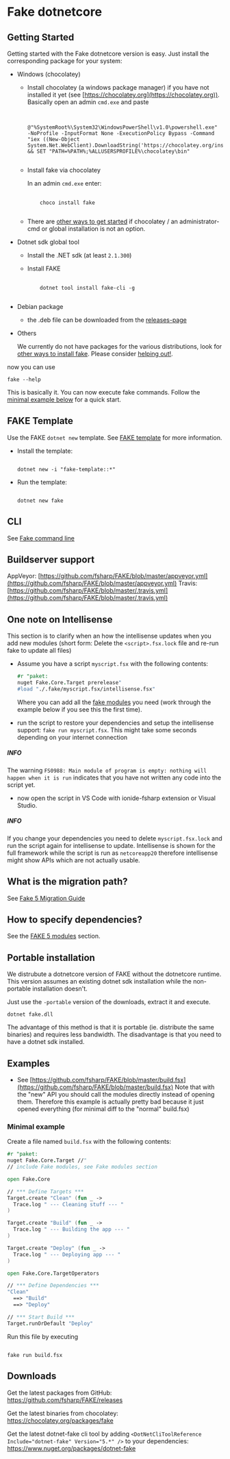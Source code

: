 # Fake dotnetcore

## Getting Started

Getting started with the Fake dotnetcore version is easy.
Just install the corresponding package for your system:

- Windows (chocolatey)

  - Install chocolatey (a windows package manager) if you have not installed it yet (see [https://chocolatey.org](https://chocolatey.org)).
    Basically open an admin `cmd.exe` and paste 

    <pre>
        <code class="lang-batch">
        @"%SystemRoot%\System32\WindowsPowerShell\v1.0\powershell.exe" -NoProfile -InputFormat None -ExecutionPolicy Bypass -Command "iex ((New-Object System.Net.WebClient).DownloadString('https://chocolatey.org/install.ps1'))" && SET "PATH=%PATH%;%ALLUSERSPROFILE%\chocolatey\bin"
        </code>
    </pre>

  - Install fake via chocolatey

    In an admin `cmd.exe` enter:

    <pre>
        <code class="lang-bash">
        choco install fake
        </code>
    </pre>

  - There are [other ways to get started](fake-gettingstarted.html#Install-FAKE) if chocolatey / an administrator-cmd or global installation is not an option.

- Dotnet sdk global tool

  - Install the .NET sdk (at least `2.1.300`)
  - Install FAKE

    <pre>
        <code class="lang-bash">
        dotnet tool install fake-cli -g
        </code>
    </pre>

- Debian package

  - the .deb file can be downloaded from the [releases-page](https://github.com/fsharp/FAKE/releases)

- Others

  We currently do not have packages for the various distributions, look for [other ways to install fake](fake-gettingstarted.html#Install-FAKE).
  Please consider [helping out!](https://github.com/fsharp/FAKE/issues/1828).

now you can use

<pre><code class="lang-bash">fake --help</code></pre>

This is basically it. You can now execute fake commands. Follow the [minimal example below](fake-dotnetcore.html#Minimal-example) for a quick start.

## FAKE Template
Use the FAKE `dotnet new` template. See [FAKE template]("fake-template.html") for more information.

- Install the template:

  <pre><code class="lang-bash">
  dotnet new -i "fake-template::*"
  </code></pre

- Run the template:

  <pre><code class="lang-bash">
  dotnet new fake
  </code></pre>

## CLI

See [Fake command line](fake-commandline.html)

## Buildserver support

AppVeyor: [https://github.com/fsharp/FAKE/blob/master/appveyor.yml](https://github.com/fsharp/FAKE/blob/master/appveyor.yml)
Travis: [https://github.com/fsharp/FAKE/blob/master/.travis.yml](https://github.com/fsharp/FAKE/blob/master/.travis.yml)

## One note on Intellisense

This section is to clarify when an how the intellisense updates when you add new modules (short form: Delete the `<script>.fsx.lock` file and re-run fake to update all files)

* Assume you have a script `myscript.fsx` with the following contents:

  ```fsharp
  #r "paket:
  nuget Fake.Core.Target prerelease"
  #load "./.fake/myscript.fsx/intellisense.fsx"
  ```

  Where you can add all the [fake modules](fake-fake5-modules.html) you need (work through the example below if you see this the first time).

* run the script to restore your dependencies and setup the intellisense support: `fake run myscript.fsx`.
  This might take some seconds depending on your internet connection  
<div class="alert alert-info">
    <h5>INFO</h5>
    <p>The warning <code>FS0988: Main module of program is empty: nothing will happen when it is run</code> indicates that you have not written any code into the script yet.</p>
</div>

* now open the script in VS Code with ionide-fsharp extension or Visual Studio.
<div class="alert alert-info">
    <h5>INFO</h5>
    <p>
    If you change your dependencies you need to delete <code>myscript.fsx.lock</code> and run the script again for intellisense to update.
    Intellisense is shown for the full framework while the script is run as <code>netcoreapp20</code> therefore intellisense might show APIs which are not actually usable.
    </p>
</div>

## What is the migration path?

See [Fake 5 Migration Guide](fake-migrate-to-fake-5.html)

## How to specify dependencies?

See the [FAKE 5 modules](fake-fake5-modules.html) section.

## Portable installation

We distrubute a dotnetcore version of FAKE without the dotnetcore runtime.
This version assumes an existing dotnet sdk installation while the non-portable installation doesn't.

Just use the `-portable` version of the downloads, extract it and execute.

<pre><code class="lang-bash">dotnet fake.dll <regular-arguments></code></pre>

The advantage of this method is that it is portable (ie. distribute the same binaries) and requires less bandwidth.
The disadvantage is that you need to have a dotnet sdk installed.

## Examples

- See [https://github.com/fsharp/FAKE/blob/master/build.fsx](https://github.com/fsharp/FAKE/blob/master/build.fsx)
  Note that with the "new" API you should call the modules directly instead of opening them.
  Therefore this example is actually pretty bad because it just opened everything (for minimal diff to the "normal" build.fsx)

### Minimal example

Create a file named `build.fsx` with the following contents:

```fsharp
#r "paket:
nuget Fake.Core.Target //"
// include Fake modules, see Fake modules section

open Fake.Core

// *** Define Targets ***
Target.create "Clean" (fun _ ->
  Trace.log " --- Cleaning stuff --- "
)

Target.create "Build" (fun _ ->
  Trace.log " --- Building the app --- "
)

Target.create "Deploy" (fun _ ->
  Trace.log " --- Deploying app --- "
)

open Fake.Core.TargetOperators

// *** Define Dependencies ***
"Clean"
  ==> "Build"
  ==> "Deploy"

// *** Start Build ***
Target.runOrDefault "Deploy"
```

Run this file by executing

<pre><code class="lang-bash">
fake run build.fsx
</code></pre>

## Downloads

Get the latest packages from GitHub: https://github.com/fsharp/FAKE/releases

Get the latest binaries from chocolatey: https://chocolatey.org/packages/fake

Get the latest dotnet-fake cli tool by adding `<DotNetCliToolReference Include="dotnet-fake" Version="5.*" />` to your dependencies: https://www.nuget.org/packages/dotnet-fake
